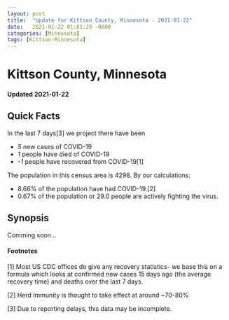 ```yaml
---
layout: post
title:  "Update for Kittson County, Minnesota - 2021-01-22"
date:   2021-01-22 01:01:29 -0600
categories: [Minnesota]
tags: [Kittson-Minnesota]
---
```


# Kittson County, Minnesota
#### Updated 2021-01-22

## Quick Facts

In the last 7 days[3] we project there have been
- *5* new cases of COVID-19
- *1* people have died of COVID-19
- *-1* people have recovered from COVID-19[1]

The population in this census area is 4298. By our calculations:
- 8.66% of the population have had COVID-19.[2]
- 0.67% of the population or 29.0 people are actively fighting the virus.

## Synopsis

Comming soon...


#### Footnotes

[1] Most US CDC offices do give any recovery statistics- we base this on a formula which looks at confirmed new cases
15 days ago (the average recovery time) and deaths over the last 7 days.

[2] Herd Immunity is thought to take effect at around ~70-80%

[3] Due to reporting delays, this data may be incomplete.
 
    